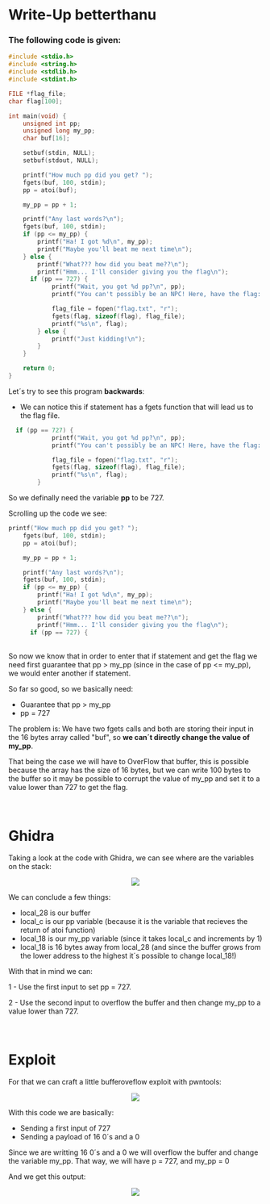 # Write-Up betterthanu

### The following code is given:

```C
#include <stdio.h>
#include <string.h>
#include <stdlib.h>
#include <stdint.h>

FILE *flag_file;
char flag[100];

int main(void) {
    unsigned int pp;
    unsigned long my_pp;
    char buf[16];

    setbuf(stdin, NULL);
    setbuf(stdout, NULL);

    printf("How much pp did you get? ");
    fgets(buf, 100, stdin);
    pp = atoi(buf);

    my_pp = pp + 1;

    printf("Any last words?\n");
    fgets(buf, 100, stdin);
    if (pp <= my_pp) {
        printf("Ha! I got %d\n", my_pp);
        printf("Maybe you'll beat me next time\n");
    } else {
        printf("What??? how did you beat me??\n");
        printf("Hmm... I'll consider giving you the flag\n");
      if (pp == 727) {
            printf("Wait, you got %d pp?\n", pp);
            printf("You can't possibly be an NPC! Here, have the flag: ");

            flag_file = fopen("flag.txt", "r");
            fgets(flag, sizeof(flag), flag_file);
            printf("%s\n", flag);
        } else {
            printf("Just kidding!\n");
        }
    }

    return 0;
}
```


Let´s try to see this program **backwards**:


- We can notice this if statement has a fgets function that will lead us to the flag file.

```C
  if (pp == 727) {
            printf("Wait, you got %d pp?\n", pp);
            printf("You can't possibly be an NPC! Here, have the flag: ");

            flag_file = fopen("flag.txt", "r");
            fgets(flag, sizeof(flag), flag_file);
            printf("%s\n", flag);
        }
```
So we definally need the variable **pp** to be 727.

Scrolling up the code we see:

```C
printf("How much pp did you get? ");
    fgets(buf, 100, stdin);
    pp = atoi(buf);

    my_pp = pp + 1;

    printf("Any last words?\n");
    fgets(buf, 100, stdin);
    if (pp <= my_pp) {
        printf("Ha! I got %d\n", my_pp);
        printf("Maybe you'll beat me next time\n");
    } else {
        printf("What??? how did you beat me??\n");
        printf("Hmm... I'll consider giving you the flag\n");
      if (pp == 727) {
```
<br>
So now we know that in order to enter that if statement and get the flag we need first
guarantee that pp > my_pp (since in the case of pp <= my_pp), we would enter another if statement.


So far so good, so we basically need:
<br>


- Guarantee that pp > my_pp
- pp = 727

The problem is:
We have two fgets calls and both are storing their input in the 16 bytes array called "buf", so
**we can´t directly change the value of my_pp**.

That being the case we will have to OverFlow that buffer, this is possible because the array has the size
of 16 bytes, but we can write 100 bytes to the buffer so it may be possible to corrupt the value of
my_pp and set it to a value lower than 727 to get the flag.

<br>

# Ghidra

Taking a look at the code with Ghidra, we can see where are the variables on the stack:
<br>
<p align="center">
  <img src="https://github.com/Mistersz/Write-Ups/assets/82767252/acfcced0-ce59-44f1-ba12-7b348b15b68c"/>
</p>

We can conclude a few things:

- local_28 is our buffer
- local_c is our pp variable (because it is the variable that recieves the return of atoi function)
- local_18 is our my_pp variable (since it takes local_c and increments by 1)
- local_18 is 16 bytes away from local_28 (and since the buffer grows from the lower address to the highest it´s possible to change local_18!)

With that in mind we can:

1 - Use the first input to set pp = 727.

2 - Use the second input to overflow the buffer and then change my_pp to a value lower than 727.

<br>

# Exploit

For that we can craft a little bufferoveflow exploit with pwntools:

<p align="center">
  <img src="https://github.com/Mistersz/Write-Ups/assets/82767252/d3e06a97-35bc-4ba7-9456-273e40b3ed55"/>
</p>

With this code we are basically:

- Sending a first input of 727
- Sending a payload of 16 0´s and a 0

Since we are writting 16 0´s and a 0 we will overflow the buffer and change the variable my_pp.
That way, we will have p = 727, and my_pp = 0

And we get this output:
<p align="center">
  <img src="https://github.com/Mistersz/Write-Ups/assets/82767252/e26e4a6b-ef27-4938-8d73-dcaa682bc299"/>
</p>




